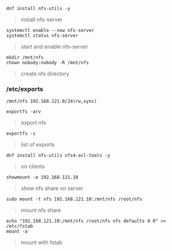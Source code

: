 ```
dnf install nfs-utils -y
```
> install nfs-server
```
systemctl enable --now nfs-server 
systemctl status nfs-server
```
> start and enable nfs-server
```
mkdir /mnt/nfs 
chown nobody:nobody -R /mnt/nfs
```
> create nfs directory
### /etc/exports
```
/mnt/nfs 192.168.121.0/24(rw,sync)
```
```
exportfs -arv
```
> export nfs
```
exportfs -s
```
> list of exports
```
dnf install nfs-utils nfs4-acl-tools -y
```
> on clients
```
showmount -e 192.168.121.10
```
> show nfs share on server
```
sudo mount -t nfs 192.168.121.10:/mnt/nfs /root/nfs
```
> mount nfs share
```
echo "192.168.121.10:/mnt/nfs /root/nfs nfs defaults 0 0" >> /etc/fstab
mount -a
```
> mount with fstab
